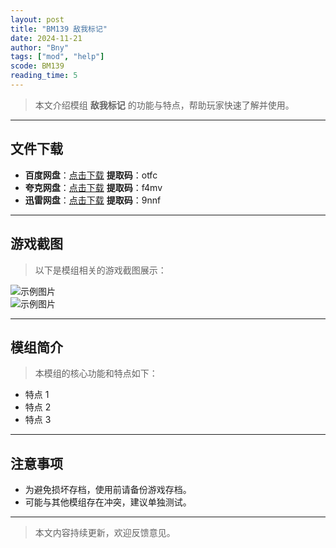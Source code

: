 ```yaml
---
layout: post
title: "BM139 敌我标记"
date: 2024-11-21
author: "Bny"
tags: ["mod", "help"]
scode: BM139
reading_time: 5
---
```


> 本文介绍模组 **敌我标记** 的功能与特点，帮助玩家快速了解并使用。

---





## 文件下载
- **百度网盘**：[点击下载](https://pan.baidu.com/s/1Wuu02a07SnCZkLKTGBEoQw?pwd=otfc)  **提取码**：otfc  
- **夸克网盘**：[点击下载](https://pan.quark.cn/s/d3b492ec96e5?pwd=f4mv)  **提取码**：f4mv  
- **迅雷网盘**：[点击下载](https://pan.xunlei.com/s/VOCCbfXoQNZoOrhJ3-A82gbfA1?pwd=9nnf)  **提取码**：9nnf  

---

## 游戏截图
> 以下是模组相关的游戏截图展示：

![示例图片](https://example.com/screenshot1.jpg)  
![示例图片](https://example.com/screenshot2.jpg)

---

## 模组简介
> 本模组的核心功能和特点如下：
- 特点 1
- 特点 2
- 特点 3

---

## 注意事项
- 为避免损坏存档，使用前请备份游戏存档。
- 可能与其他模组存在冲突，建议单独测试。

---

> 本文内容持续更新，欢迎反馈意见。
